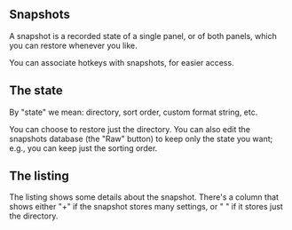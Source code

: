 Snapshots
---------

A snapshot is a recorded state of a single panel, or of
both panels, which you can restore whenever you like.

You can associate hotkeys with snapshots, for easier access.


The state
---------

By "state" we mean: directory, sort order, custom format string, etc.

You can choose to restore just the directory. You can also edit the
snapshots database (the "Raw" button) to keep only the state you
want; e.g., you can keep just the sorting order.


The listing
-----------

The listing shows some details about the snapshot. There's a column that
shows either "+" if the snapshot stores many settings, or " " if it stores
just the directory.

